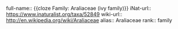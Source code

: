 full-name:: {{cloze Family: Araliaceae (ivy family)}}
iNat-url:: https://www.inaturalist.org/taxa/52849
wiki-url:: http://en.wikipedia.org/wiki/Araliaceae
alias:: Araliaceae
rank:: family